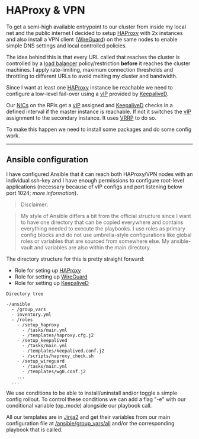# HAProxy & VPN

To get a semi-high available entrypoint to our cluster from inside my local net and the public internet I decided to setup [HAProxy](https://www.haproxy.org/) with 2x instances and also install a VPN client ([WireGuard](https://www.wireguard.com/)) on the same nodes to enable simple DNS settings and local controlled policies.

The idea behind this is that every URL called that reaches the cluster is controlled by a [load balancer](https://www.geeksforgeeks.org/system-design/what-is-load-balancer-system-design/) policy/restriction **before** it reaches the cluster machines. I apply rate-limiting, maximum connection thresholds and throttling to different URLs to avoid melting my cluster and bandwidth.

Since I want at least one [HAProxy](https://www.haproxy.org/) instance be reachable we need to configure a low-level fail-over using a [vIP](https://infotracer.com/reverse-ip-lookup/virtual-ip-address/) provided by [KeepaliveD](https://keepalived.readthedocs.io/en/latest/introduction.html).

Our [NICs](https://en.wikipedia.org/wiki/Network_interface_controller) on the RPIs get a [vIP](https://infotracer.com/reverse-ip-lookup/virtual-ip-address/) assigned and [KeepaliveD](https://keepalived.readthedocs.io/en/latest/introduction.html) checks in a defined interval if the master instance is reachable. If not it switches the [vIP](https://infotracer.com/reverse-ip-lookup/virtual-ip-address/) assignment to the secondary instance. It uses [VRRP](https://networklessons.com/cisco/ccie-routing-switching/vrrp-virtual-router-redundancy-protocol) to do so.

To make this happen we need to install some packages and do some config work.

<hr>

## Ansible configuration

I have configured Ansible that it can reach both HAProxy/VPN nodes with an individual ssh-key and I have enough permissions to configure root-level applications (necessary because of vIP configs and port listening below port 1024; *more information*).

> Disclaimer:

>My style of Ansible differs a bit from the official structure since I want to have one directory that can be copied everywhere and contains everything needed to execute the playbooks. I use roles as primary config blocks and do not use umbrella-style configurations like global roles or variables that are sourced from somewhere else. My ansible-vault and variables are also within the main directory.

The directory structure for this is pretty straight forward:

- Role for seting up [HAProxy](https://github.com/hyrsh/homelab-rpi/tree/main/ansible/roles/setup_haproxy)
- Role for setting up [WireGuard](https://github.com/hyrsh/homelab-rpi/tree/main/ansible/roles/setup_wireguard)
- Role for setting up [KeepaliveD](https://github.com/hyrsh/homelab-rpi/tree/main/ansible/roles/setup_keepalived)

`Directory tree`
```shell
-/ansible
  - /group_vars
  - inventory.yml
  - /roles
    - /setup_haproxy
      - /tasks/main.yml
      - /templates/haproxy.cfg.j2
    - /setup_keepalived
      - /tasks/main.yml
      - /templates/keepalived.conf.j2
      - /scripts/haproxy_check.sh
    - /setup_wireguard
      - /tasks/main.yml
      - /templates/wg0.conf.j2
    ...
  ...
```

We use conditions to be able to install/uninstall and/or toggle a simple config rollout. To control these conditions we can add a flag "-e" with our conditional variable (op_mode) alongside our playbook call.

All our templates are in [Jinja2](https://en.wikipedia.org/wiki/Jinja_(template_engine)) and get their variables from our main configuration file at [/ansible/group_vars/all](https://github.com/hyrsh/homelab-rpi/blob/main/ansible/group_vars/all) and/or the corresponding playbook that is called.